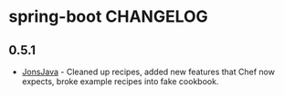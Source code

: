 spring-boot CHANGELOG
====

## 0.5.1
- [JonsJava](https://github.com/jonsjava) - Cleaned up recipes, added new features that Chef now expects, broke example recipes into fake cookbook.
